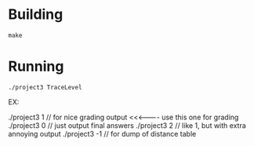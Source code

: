 # Building

    make

# Running

    ./project3 TraceLevel

EX:

   ./project3 1  // for nice grading output <<<---- use this one for grading
   ./project3 0  // just output final answers
   ./project3 2  // like 1, but with extra annoying output
   ./project3 -1 // for dump of distance table
